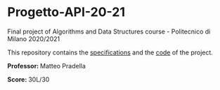 # Progetto-API-20-21
Final project of Algorithms and Data Structures course - Politecnico di Milano 2020/2021

This repository contains the <a href="https://github.com/LucaLonginotti00/Progetto-API-20-21/blob/main/specifications.pdf">specifications</a> and the <a href="https://github.com/LucaLonginotti00/Progetto-API-20-21/blob/main/main.c">code</a> of the project.

<b>Professor: </b> Matteo Pradella

<b>Score: </b> 30L/30

